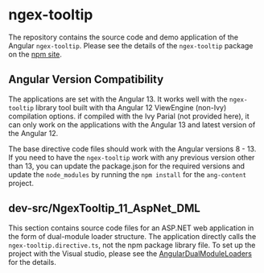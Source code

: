 # ngex-tooltip

The repository contains the source code and demo application of the Angular `ngex-tooltip`. Please see the details of the `ngex-tooltip` package on the [npm site](https://www.npmjs.com/package/ngex-tooltip).  

## Angular Version Compatibility

The applications are set with the Angular 13. It works well with the `ngex-tooltip` library tool built with tha Angular 12 ViewEngine (non-Ivy) compilation options. if compiled with the Ivy Parial (not provided here), it can only work on the applications with the Angular 13 and latest version of the Angular 12.

The base directive code files should work with the Angular versions 8 - 13. If you need to have the `ngex-tooltip` work with any previous version other than 13, you can update the package.json for the required versions and update the `node_modules` by running the `npm install` for the `ang-content` project. 
    
## dev-src/NgexTooltip_11_AspNet_DML 

This section contains source code files for an ASP.NET web application in the form of dual-module loader structure. The application directly calls the `ngex-tooltip.directive.ts`, not the npm package library file. To set up the project with the Visual studio, please see the [AngularDualModuleLoaders](https://github.com/shenweiliu/AngularDualModuleLoaders) for the details. 
